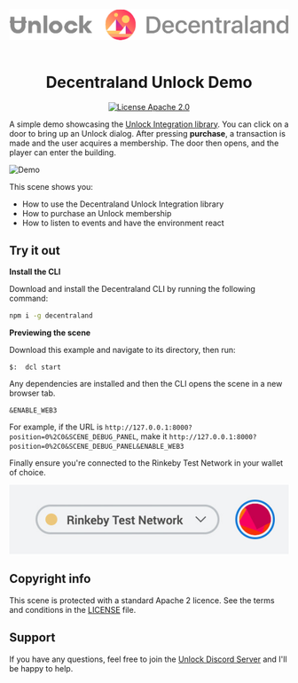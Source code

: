 <div align="center">
  <img src="https://github.com/thehen/decentraland-unlock-integration/blob/readme/docs/img/logo.png?raw=true"><br><br>
  <h1>
    Decentraland Unlock Demo
  </h1>

<p align="center">
  <a href="https://badge.fury.io/js/%40thehen%2Fdecentraland-unlock-integration"><img src="https://img.shields.io/badge/License-Apache%202.0-blue.svg" alt="License Apache 2.0" height="18"></a>
</p>

</div>

A simple demo showcasing the [Unlock Integration library](https://github.com/thehen/decentraland-unlock-integration). You can click on a door to bring up an Unlock dialog. After pressing **purchase**, a transaction is made and the user acquires a membership. The door then opens, and the player can enter the building.

![Demo](https://github.com/thehen/unlock-decentraland-demo/blob/readme/docs/img/demo.gif?raw=true)

This scene shows you:

- How to use the Decentraland Unlock Integration library
- How to purchase an Unlock membership
- How to listen to events and have the environment react


## Try it out

**Install the CLI**

Download and install the Decentraland CLI by running the following command:

```bash
npm i -g decentraland
```

**Previewing the scene**

Download this example and navigate to its directory, then run:

```
$:  dcl start
```

Any dependencies are installed and then the CLI opens the scene in a new browser tab.

```
&ENABLE_WEB3
```

For example, if the URL is `http://127.0.0.1:8000?position=0%2C0&SCENE_DEBUG_PANEL`, make it `http://127.0.0.1:8000?position=0%2C0&SCENE_DEBUG_PANEL&ENABLE_WEB3`

Finally ensure you're connected to the Rinkeby Test Network in your wallet of choice. 

![Rinkeby](https://github.com/thehen/unlock-decentraland-demo/blob/master/docs/img/rinkeby.jpg?raw=true)

## Copyright info

This scene is protected with a standard Apache 2 licence. See the terms and conditions in the [LICENSE](/LICENSE) file.

## Support

If you have any questions, feel free to join the [Unlock Discord Server](https://docs.unlock-protocol.com/creators/plugins-and-integrations/discord) and I'll be happy to help.
